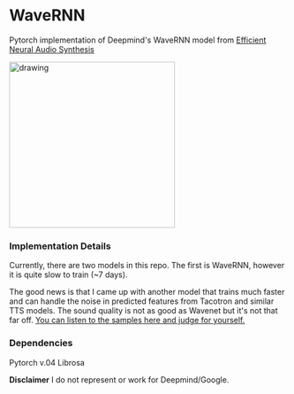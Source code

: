 # WaveRNN

Pytorch implementation of Deepmind's WaveRNN model from [Efficient Neural Audio Synthesis](https://arxiv.org/abs/1802.08435v1)

<img src="https://raw.githubusercontent.com/fatchord/WaveRNN/master/assets/WaveRNN.png" alt="drawing" width="300px"/>

### Implementation Details
Currently, there are two models in this repo. The first is WaveRNN, however it is quite slow to train (~7 days).

The good news is that I came up with another model that trains much faster and can handle the noise in predicted features from Tacotron and similar TTS models. The sound quality is not as good as Wavenet but it's not that far off. [You can listen to the samples here and judge for yourself.](https://fatchord.github.io/model_outputs/)

### Dependencies
Pytorch v.04
Librosa

**Disclaimer** I do not represent or work for Deepmind/Google.
